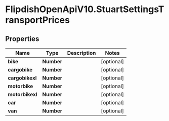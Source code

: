 # FlipdishOpenApiV10.StuartSettingsTransportPrices

## Properties
Name | Type | Description | Notes
------------ | ------------- | ------------- | -------------
**bike** | **Number** |  | [optional] 
**cargobike** | **Number** |  | [optional] 
**cargobikexl** | **Number** |  | [optional] 
**motorbike** | **Number** |  | [optional] 
**motorbikexl** | **Number** |  | [optional] 
**car** | **Number** |  | [optional] 
**van** | **Number** |  | [optional] 


